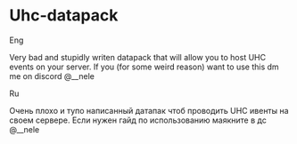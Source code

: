 # Uhc-datapack
Eng

Very bad and stupidly writen datapack that will allow you to host UHC events on your server. If you (for some weird reason) want to use this dm me on discord @__nele

Ru

Очень плохо и тупо написанный датапак чтоб проводить UHC ивенты на своем сервере. Если нужен гайд по использованию маякните в дс @__nele


